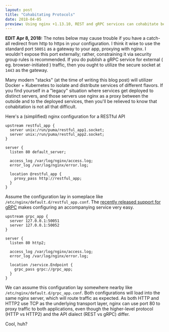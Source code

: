 ```yaml
---
layout: post
title: "Cohabitating Protocols"
date: 2018-04-05
preview: Using nginx +1.13.10, REST and gRPC services can cohabitate behind a single proxy.
---
```


**EDIT Apr 8, 2018:** The notes below may cause trouble if you have a catch-all redirect from http to https in your configuration. I think it wise to use the standard port `50051` as a gateway to your app, proxying with nginx. I wouldn't expose this port externally; rather, constraining it via security group rules is recommended. If you do publish a gRPC service for external ( eg. browser-initiated ) traffic, then you ought to utilize the secure socket at `1443` as the gateway.

</hr>

Many modern "stacks" (at the time of writing this blog post) will utilizer Docker + Kubernetes to isolate and distribute services of different flavors. If you find yourself in a "legacy" situation where services get deployed to distinct servers, and those servers use nginx as a proxy between the outside and to the deployed services, then you'll be relieved to know that cohabitation is not all that difficult.

Here's a (simplified) nginx configuration for a RESTful API

    upstream restful_app {
      server unix:/run/puma/restful_app1.socket;
      server unix:/run/puma/restful_app2.socket;
    }

    server {
      listen 80 default_server;

      access_log /var/log/nginx/access.log;
      error_log /var/log/nginx/error.log;

      location @restful_app {
        proxy_pass http://restful_app;
      }
    }

Assume the configuration lay in someplace like `/etc/nginx/default.d/restful_app.conf`. The [recently released support for gRPC](https://www.nginx.com/blog/nginx-1-13-10-grpc) makes configuring an accompanying service very easy.

    upstream grpc_app {
      server 127.0.0.1:50051
      server 127.0.0.1:50052
    }

    server {
      listen 80 http2;

      access_log /var/log/nginx/access.log;
      error_log /var/log/nginx/error.log;

      location /service.Endpoint {
        grpc_pass grpc://grpc_app;
      }
    }

We can assume this configuration lay somewhere nearby like `/etc/nginx/default.d/grpc_app.conf`. Both configurations will load into the same nginx server, which will route traffic as expected. As both HTTP and HTTP2 use TCP as the underlying transport layer, nginx can use port 80 to proxy traffic to both applications, even though the higher-level protocol (HTTP vs HTTP2) and the API dialect (REST vs gRPC) differ.

Cool, huh?
